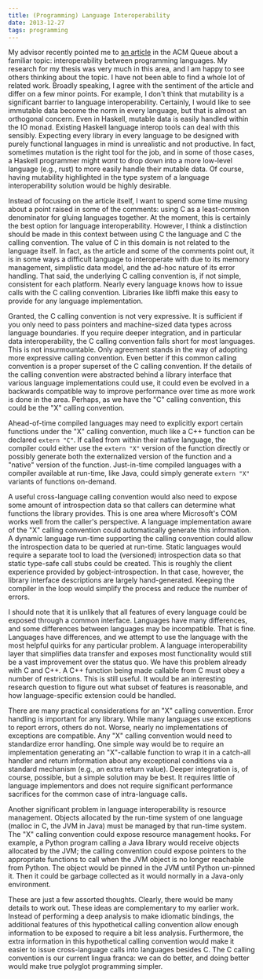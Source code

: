 ```yaml
---
title: (Programming) Language Interoperability
date: 2013-12-27
tags: programming
---
```


My advisor recently pointed me to
[an article](http://queue.acm.org/detail.cfm?id=2543971) in the ACM
Queue about a familiar topic: interoperability between programming
languages.  My research for my thesis was very much in this area, and
I am happy to see others thinking about the topic.  I have not been
able to find a whole lot of related work.  Broadly speaking, I agree
with the sentiment of the article and differ on a few minor points.
For example, I don't think that mutability is a significant barrier to
language interoperability.  Certainly, I would like to see immutable
data become the norm in every language, but that is almost an
orthogonal concern.  Even in Haskell, mutable data is easily handled
within the IO monad.  Existing Haskell language interop tools can deal
with this sensibly.  Expecting every library in every language to be
designed with purely functional languages in mind is unrealistic and
not productive.  In fact, sometimes mutation is the right tool for the
job, and in some of those cases, a Haskell programmer might *want* to
drop down into a more low-level language (e.g., rust) to more easily
handle their mutable data.  Of course, having mutability highlighted
in the type system of a language interoperability solution would be
highly desirable.

Instead of focusing on the article itself, I want to spend some time
musing about a point raised in some of the comments: using C as a
least-common denominator for gluing languages together.  At the
moment, this is certainly the best option for language
interoperability.  However, I think a distinction should be made in
this context between using C the language and C the calling
convention.  The value of C in this domain is not related to the
language itself.  In fact, as the article and some of the comments
point out, it is in some ways a difficult language to interoperate
with due to its memory management, simplistic data model, and the
ad-hoc nature of its error handling.  That said, the underlying C
calling convention is, if not simple, consistent for each platform.
Nearly every language knows how to issue calls with the C calling
convention.  Libraries like libffi make this easy to provide for any
language implementation.

Granted, the C calling convention is not very expressive.  It is
sufficient if you only need to pass pointers and machine-sized data
types across language boundaries.  If you require deeper integration,
and in particular data interoperability, the C calling convention
falls short for most languages.  This is not insurmountable.  Only
agreement stands in the way of adopting more expressive calling
convention.  Even better if this common calling convention is a proper
superset of the C calling convention.  If the details of the calling
convention were abstracted behind a library interface that various
language implementations could use, it could even be evolved in a
backwards compatible way to improve performance over time as more work
is done in the area.  Perhaps, as we have the "C" calling convention,
this could be the "X" calling convention.

Ahead-of-time compiled languages may need to explicitly export certain
functions under the "X" calling convention, much like a C++ function
can be declared `extern "C"`.  If called from within their native
language, the compiler could either use the `extern "X"` version of
the function directly or possibly generate both the externalized
version of the function and a "native" version of the function.
Just-in-time compiled languages with a compiler available at run-time,
like Java, could simply generate `extern "X"` variants of functions
on-demand.

A useful cross-language calling convention would also need to expose
some amount of introspection data so that callers can determine what
functions the library provides.  This is one area where Microsoft's
COM works well from the caller's perspective.  A language
implementation aware of the "X" calling convention could automatically
generate this information.  A dynamic language run-time supporting the
calling convention could allow the introspection data to be queried at
run-time.  Static languages would require a separate tool to load the
(versioned) introspection data so that static type-safe call stubs
could be created.  This is roughly the client experience provided by
gobject-introspection.  In that case, however, the library interface
descriptions are largely hand-generated.  Keeping the compiler in the
loop would simplify the process and reduce the number of errors.

I should note that it is unlikely that all features of every language
could be exposed through a common interface.  Languages have many
differences, and some differences between languages may be
incompatible.  That is fine.  Languages have differences, and we
attempt to use the language with the most helpful quirks for any
particular problem.  A language interoperability layer that simplifies
data transfer and exposes most functionality would still be a vast
improvement over the status quo.  We have this problem already with C
and C++.  A C++ function being made callable from C must obey a number
of restrictions.  This is still useful.  It would be an interesting
research question to figure out what subset of features is reasonable,
and how language-specific extension could be handled.

There are many practical considerations for an "X" calling convention.
Error handling is important for any library.  While many languages use
exceptions to report errors, others do not.  Worse, nearly no
implementations of exceptions are compatible.  Any "X" calling
convention would need to standardize error handling.  One simple way
would be to require an implementation generating an "X"-callable
function to wrap it in a catch-all handler and return information
about any exceptional conditions via a standard mechanism (e.g., an
extra return value).  Deeper integration is, of course, possible, but
a simple solution may be best.  It requires little of language
implementors and does not require significant performance sacrifices
for the common case of intra-language calls.

Another significant problem in language interoperability is resource
management.  Objects allocated by the run-time system of one language
(malloc in C, the JVM in Java) must be managed by that run-time
system.  The "X" calling convention could expose resource management
hooks.  For example, a Python program calling a Java library would
receive objects allocated by the JVM; the calling convention could
expose pointers to the appropriate functions to call when the JVM
object is no longer reachable from Python.  The object would be pinned
in the JVM until Python un-pinned it.  Then it could be garbage
collected as it would normally in a Java-only environment.

These are just a few assorted thoughts.  Clearly, there would be many
details to work out.  These ideas are complementary to my earlier
work.  Instead of performing a deep analysis to make idiomatic
bindings, the additional features of this hypothetical calling
convention allow enough information to be exposed to require a bit
less analysis.  Furthermore, the extra information in this
hypothetical calling convention would make it easier to issue
cross-language calls into languages besides C.  The C calling
convention is our current lingua franca: we can do better, and doing
better would make true polyglot programming simpler.
